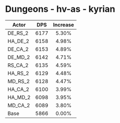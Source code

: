 # Dungeons - hv-as - kyrian
| Actor | DPS | Increase |
|---|:---:|:---:|
|DE_RS_2|6177|5.30%|
|HA_DE_2|6158|4.98%|
|DE_CA_2|6153|4.89%|
|DE_MD_2|6142|4.71%|
|RS_CA_2|6135|4.59%|
|HA_RS_2|6129|4.48%|
|MD_RS_2|6128|4.47%|
|HA_CA_2|6100|3.99%|
|HA_MD_2|6098|3.95%|
|MD_CA_2|6089|3.80%|
|Base|5866|0.00%|
